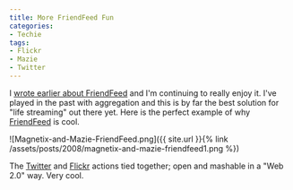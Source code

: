 ```yaml
---
title: More FriendFeed Fun
categories:
- Techie
tags:
- Flickr
- Mazie
- Twitter
---
```


I [wrote earlier about FriendFeed](http://www.slashthing.com/friendfeed-is-pretty-cool/) and I'm continuing to really enjoy it. I've played in the past with aggregation and this is by far the best solution for "life streaming" out there yet. Here is the perfect example of why [FriendFeed](http://friendfeed.com/) is cool.

![Magnetix-and-Mazie-FriendFeed.png]({{ site.url }}{% link /assets/posts/2008/magnetix-and-mazie-friendfeed1.png %})

The [Twitter](http://twitter.com/thingles/statuses/777069379) and [Flickr](http://www.flickr.com/photos/jthingelstad/2361946041/) actions tied together; open and mashable in a "Web 2.0" way. Very cool.
